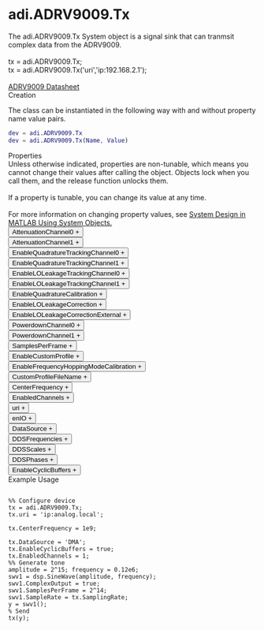 

<!-- <div class="sysobj_h1">adi.ADRV9009.Tx</div> -->
# adi.ADRV9009.Tx

<!-- <div class="sysobj_top_desc">
Receive data from Analog Devices AD9361 transceiver
</div> -->

<!-- <div class="sysobj_desc_title">Description</div> -->

<div class="sysobj_desc_txt">
<span>
    The adi.ADRV9009.Tx System object is a signal sink that can tranmsit<br>    complex data from the ADRV9009.<br> <br>    tx = adi.ADRV9009.Tx;<br>    tx = adi.ADRV9009.Tx('uri','ip:192.168.2.1');<br> <br>    <a href="http://www.analog.com/media/en/technical-documentation/data-sheets/ADRV9009.pdf">ADRV9009 Datasheet</a><br>
</span>

</div>

<div class="sysobj_desc_title">Creation</div>

The class can be instantiated in the following way with and without property name value pairs.

```matlab
dev = adi.ADRV9009.Tx
dev = adi.ADRV9009.Tx(Name, Value)
```

<div class="sysobj_desc_title">Properties</div>

<div class="sysobj_desc_txt">
<span>
Unless otherwise indicated, properties are non-tunable, which means you cannot change their values after calling the object. Objects lock when you call them, and the release function unlocks them.
<br><br>
If a property is tunable, you can change its value at any time.
<br><br>
For more information on changing property values, see <a href="https://www.mathworks.com/help/matlab/matlab_prog/system-design-in-matlab-using-system-objects.html">System Design in MATLAB Using System Objects.</a>
</span>
</div>
<div class="property">
  <button type="button" onclick="collapse('AttenuationChannel0')" class="collapsible-property collapsible-property-AttenuationChannel0">AttenuationChannel0 <span style="text-align:right" class="plus-AttenuationChannel0">+</span></button>
  <div class="content content-AttenuationChannel0" style="display: none;">
    <p style="padding: 0px;">Attentuation specified as a scalar from -41.95 to 0 dB with a resolution of 0.05 dB.</p>
  </div>
  </div>
<div class="property">
  <button type="button" onclick="collapse('AttenuationChannel1')" class="collapsible-property collapsible-property-AttenuationChannel1">AttenuationChannel1 <span style="text-align:right" class="plus-AttenuationChannel1">+</span></button>
  <div class="content content-AttenuationChannel1" style="display: none;">
    <p style="padding: 0px;">Attentuation specified as a scalar from -41.95 to 0 dB with a resolution of 0.05 dB.</p>
  </div>
  </div>
<div class="property">
  <button type="button" onclick="collapse('EnableQuadratureTrackingChannel0')" class="collapsible-property collapsible-property-EnableQuadratureTrackingChannel0">EnableQuadratureTrackingChannel0 <span style="text-align:right" class="plus-EnableQuadratureTrackingChannel0">+</span></button>
  <div class="content content-EnableQuadratureTrackingChannel0" style="display: none;">
    <p style="padding: 0px;">Option to enable quadrature tracking, specified as true or false. When this property is true, IQ imbalance compensation is applied to the transmitted signal.</p>
  </div>
  </div>
<div class="property">
  <button type="button" onclick="collapse('EnableQuadratureTrackingChannel1')" class="collapsible-property collapsible-property-EnableQuadratureTrackingChannel1">EnableQuadratureTrackingChannel1 <span style="text-align:right" class="plus-EnableQuadratureTrackingChannel1">+</span></button>
  <div class="content content-EnableQuadratureTrackingChannel1" style="display: none;">
    <p style="padding: 0px;">Option to enable quadrature tracking, specified as true or false. When this property is true, IQ imbalance compensation is applied to the transmitted signal.</p>
  </div>
  </div>
<div class="property">
  <button type="button" onclick="collapse('EnableLOLeakageTrackingChannel0')" class="collapsible-property collapsible-property-EnableLOLeakageTrackingChannel0">EnableLOLeakageTrackingChannel0 <span style="text-align:right" class="plus-EnableLOLeakageTrackingChannel0">+</span></button>
  <div class="content content-EnableLOLeakageTrackingChannel0" style="display: none;">
    <p style="padding: 0px;">Option to enable quadrature tracking, specified as true or false. When this property is true, LO leakage compensation is applied to the transmitted signal.</p>
  </div>
  </div>
<div class="property">
  <button type="button" onclick="collapse('EnableLOLeakageTrackingChannel1')" class="collapsible-property collapsible-property-EnableLOLeakageTrackingChannel1">EnableLOLeakageTrackingChannel1 <span style="text-align:right" class="plus-EnableLOLeakageTrackingChannel1">+</span></button>
  <div class="content content-EnableLOLeakageTrackingChannel1" style="display: none;">
    <p style="padding: 0px;">Option to enable quadrature tracking, specified as true or false. When this property is true, LO leakage compensation is applied to the transmitted signal.</p>
  </div>
  </div>
<div class="property">
  <button type="button" onclick="collapse('EnableQuadratureCalibration')" class="collapsible-property collapsible-property-EnableQuadratureCalibration">EnableQuadratureCalibration <span style="text-align:right" class="plus-EnableQuadratureCalibration">+</span></button>
  <div class="content content-EnableQuadratureCalibration" style="display: none;">
    <p style="padding: 0px;">Option to enable quadrature calibration on initialization, specified as true or false. When this property is true, IQ imbalance compensation is applied to the input signal.</p>
  </div>
  </div>
<div class="property">
  <button type="button" onclick="collapse('EnableLOLeakageCorrection')" class="collapsible-property collapsible-property-EnableLOLeakageCorrection">EnableLOLeakageCorrection <span style="text-align:right" class="plus-EnableLOLeakageCorrection">+</span></button>
  <div class="content content-EnableLOLeakageCorrection" style="display: none;">
    <p style="padding: 0px;">Option to enable phase tracking, specified as true or false. When this property is true, at initialization LO leakage correction will be applied</p>
  </div>
  </div>
<div class="property">
  <button type="button" onclick="collapse('EnableLOLeakageCorrectionExternal')" class="collapsible-property collapsible-property-EnableLOLeakageCorrectionExternal">EnableLOLeakageCorrectionExternal <span style="text-align:right" class="plus-EnableLOLeakageCorrectionExternal">+</span></button>
  <div class="content content-EnableLOLeakageCorrectionExternal" style="display: none;">
    <p style="padding: 0px;">Option to enable phase tracking, specified as true or false. When this property is true, at initialization LO leakage correction will be applied within an external loopback path. Note this requires external cabling.</p>
  </div>
  </div>
<div class="property">
  <button type="button" onclick="collapse('PowerdownChannel0')" class="collapsible-property collapsible-property-PowerdownChannel0">PowerdownChannel0 <span style="text-align:right" class="plus-PowerdownChannel0">+</span></button>
  <div class="content content-PowerdownChannel0" style="display: none;">
    <p style="padding: 0px;">Logical which will power down TX channel 0 when set</p>
  </div>
  </div>
<div class="property">
  <button type="button" onclick="collapse('PowerdownChannel1')" class="collapsible-property collapsible-property-PowerdownChannel1">PowerdownChannel1 <span style="text-align:right" class="plus-PowerdownChannel1">+</span></button>
  <div class="content content-PowerdownChannel1" style="display: none;">
    <p style="padding: 0px;">Logical which will power down TX channel 1 when set</p>
  </div>
  </div>
<div class="property">
  <button type="button" onclick="collapse('SamplesPerFrame')" class="collapsible-property collapsible-property-SamplesPerFrame">SamplesPerFrame <span style="text-align:right" class="plus-SamplesPerFrame">+</span></button>
  <div class="content content-SamplesPerFrame" style="display: none;">
    <p style="padding: 0px;">Number of samples per frame, specified as an even positive integer from 2 to 16,777,216. Using values less than 3660 can yield poor performance.</p>
  </div>
  </div>
<div class="property">
  <button type="button" onclick="collapse('EnableCustomProfile')" class="collapsible-property collapsible-property-EnableCustomProfile">EnableCustomProfile <span style="text-align:right" class="plus-EnableCustomProfile">+</span></button>
  <div class="content content-EnableCustomProfile" style="display: none;">
    <p style="padding: 0px;">Enable use of custom Profile file to set SamplingRate, RFBandwidth, and FIR in datapaths</p>
  </div>
  </div>
<div class="property">
  <button type="button" onclick="collapse('EnableFrequencyHoppingModeCalibration')" class="collapsible-property collapsible-property-EnableFrequencyHoppingModeCalibration">EnableFrequencyHoppingModeCalibration <span style="text-align:right" class="plus-EnableFrequencyHoppingModeCalibration">+</span></button>
  <div class="content content-EnableFrequencyHoppingModeCalibration" style="display: none;">
    <p style="padding: 0px;">Option to enable frequency hopping mode VCO calibration, specified as true or false. When this property is true, at initialization VCO calibration lookup table is populated</p>
  </div>
  </div>
<div class="property">
  <button type="button" onclick="collapse('CustomProfileFileName')" class="collapsible-property collapsible-property-CustomProfileFileName">CustomProfileFileName <span style="text-align:right" class="plus-CustomProfileFileName">+</span></button>
  <div class="content content-CustomProfileFileName" style="display: none;">
    <p style="padding: 0px;">Path to custom Profile file created from profile wizard</p>
  </div>
  </div>
<div class="property">
  <button type="button" onclick="collapse('CenterFrequency')" class="collapsible-property collapsible-property-CenterFrequency">CenterFrequency <span style="text-align:right" class="plus-CenterFrequency">+</span></button>
  <div class="content content-CenterFrequency" style="display: none;">
    <p style="padding: 0px;">RF center frequency, specified in Hz as a scalar. The default is 2.4e9. This property is tunable.</p>
  </div>
  </div>
<div class="property">
  <button type="button" onclick="collapse('EnabledChannels')" class="collapsible-property collapsible-property-EnabledChannels">EnabledChannels <span style="text-align:right" class="plus-EnabledChannels">+</span></button>
  <div class="content content-EnabledChannels" style="display: none;">
    <p style="padding: 0px;">Indexs of channels to be enabled. Input should be a [1xN] vector with the indexes of channels to be enabled. Order is irrelevant</p>
  </div>
  </div>
<div class="property">
  <button type="button" onclick="collapse('uri')" class="collapsible-property collapsible-property-uri">uri <span style="text-align:right" class="plus-uri">+</span></button>
  <div class="content content-uri" style="display: none;">
    <p style="padding: 0px;">Hostname or IP address of remote libIIO deviceHelp for adi.ADRV9009.Tx/uri is inherited from superclass MATLABSHARED.LIBIIO.BASE</p>
  </div>
  </div>
<div class="property">
  <button type="button" onclick="collapse('enIO')" class="collapsible-property collapsible-property-enIO">enIO <span style="text-align:right" class="plus-enIO">+</span></button>
  <div class="content content-enIO" style="display: none;">
    <p style="padding: 0px;">If true, connects to libIIO device during simulationHelp for adi.ADRV9009.Tx/enIO is inherited from superclass MATLABSHARED.LIBIIO.BASE</p>
  </div>
  </div>
<div class="property">
  <button type="button" onclick="collapse('DataSource')" class="collapsible-property collapsible-property-DataSource">DataSource <span style="text-align:right" class="plus-DataSource">+</span></button>
  <div class="content content-DataSource" style="display: none;">
    <p style="padding: 0px;">Data source, specified as one of the following: 'DMA' — Specify the host as the source of the data. 'DDS' — Specify the DDS on the radio hardware as the source of the data. In this case, each channel has two additive tones.Help for adi.ADRV9009.Tx/DataSource is inherited from superclass ADI.COMMON.DDS</p>
  </div>
  </div>
<div class="property">
  <button type="button" onclick="collapse('DDSFrequencies')" class="collapsible-property collapsible-property-DDSFrequencies">DDSFrequencies <span style="text-align:right" class="plus-DDSFrequencies">+</span></button>
  <div class="content content-DDSFrequencies" style="display: none;">
    <p style="padding: 0px;">Frequencies values in Hz of the DDS tone generators. For complex data devices the input is a [2xN] matrix where N is the available channels on the board. For complex data devices this is at most max(EnabledChannels)*2. For non-complex data devices this is at most max(EnabledChannels). If N < this upper limit, other DDSs are not set.Help for adi.ADRV9009.Tx/DDSFrequencies is inherited from superclass ADI.COMMON.DDS</p>
  </div>
  </div>
<div class="property">
  <button type="button" onclick="collapse('DDSScales')" class="collapsible-property collapsible-property-DDSScales">DDSScales <span style="text-align:right" class="plus-DDSScales">+</span></button>
  <div class="content content-DDSScales" style="display: none;">
    <p style="padding: 0px;">Scale of DDS tones in range [0,1]. For complex data devices the input is a [2xN] matrix where N is the available channels on the board. For complex data devices this is at most max(EnabledChannels)*2. For non-complex data devices this is at most max(EnabledChannels). If N < this upper limit, other DDSs are not set.Help for adi.ADRV9009.Tx/DDSScales is inherited from superclass ADI.COMMON.DDS</p>
  </div>
  </div>
<div class="property">
  <button type="button" onclick="collapse('DDSPhases')" class="collapsible-property collapsible-property-DDSPhases">DDSPhases <span style="text-align:right" class="plus-DDSPhases">+</span></button>
  <div class="content content-DDSPhases" style="display: none;">
    <p style="padding: 0px;">Phases of DDS tones in range [0,360000]. For complex data devices the input is a [2xN] matrix where N is the available channels on the board. For complex data devices this is at most max(EnabledChannels)*2. For non-complex data devices this is at most max(EnabledChannels). If N < this upper limit, other DDSs are not set.Help for adi.ADRV9009.Tx/DDSPhases is inherited from superclass ADI.COMMON.DDS</p>
  </div>
  </div>
<div class="property">
  <button type="button" onclick="collapse('EnableCyclicBuffers')" class="collapsible-property collapsible-property-EnableCyclicBuffers">EnableCyclicBuffers <span style="text-align:right" class="plus-EnableCyclicBuffers">+</span></button>
  <div class="content content-EnableCyclicBuffers" style="display: none;">
    <p style="padding: 0px;">Enable Cyclic Buffers, configures transmit buffers to be cyclic, which makes them continuously repeatHelp for adi.ADRV9009.Tx/EnableCyclicBuffers is inherited from superclass ADI.COMMON.DDS</p>
  </div>
  </div>

<div class="sysobj_desc_title">Example Usage</div>

```

%% Configure device
tx = adi.ADRV9009.Tx;
tx.uri = 'ip:analog.local';

tx.CenterFrequency = 1e9;

tx.DataSource = 'DMA';
tx.EnableCyclicBuffers = true;
tx.EnabledChannels = 1;
%% Generate tone
amplitude = 2^15; frequency = 0.12e6;
swv1 = dsp.SineWave(amplitude, frequency);
swv1.ComplexOutput = true;
swv1.SamplesPerFrame = 2^14;
swv1.SampleRate = tx.SamplingRate;
y = swv1();
% Send
tx(y);

```